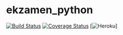 # ekzamen_python
[![Build Status](https://travis-ci.org/JohnDoes95/ekzamen_python.svg?branch=master)](https://travis-ci.org/JohnDoes95/ekzamen_python)
[![Coverage Status](https://coveralls.io/repos/github/JohnDoes95/ekzamen_python/badge.svg?branch=master)](https://coveralls.io/github/JohnDoes95/ekzamen_python?branch=master)
[![Heroku](https://safe-scrubland-29402.herokuapp.com/?app=safe-scrubland-29402)]
